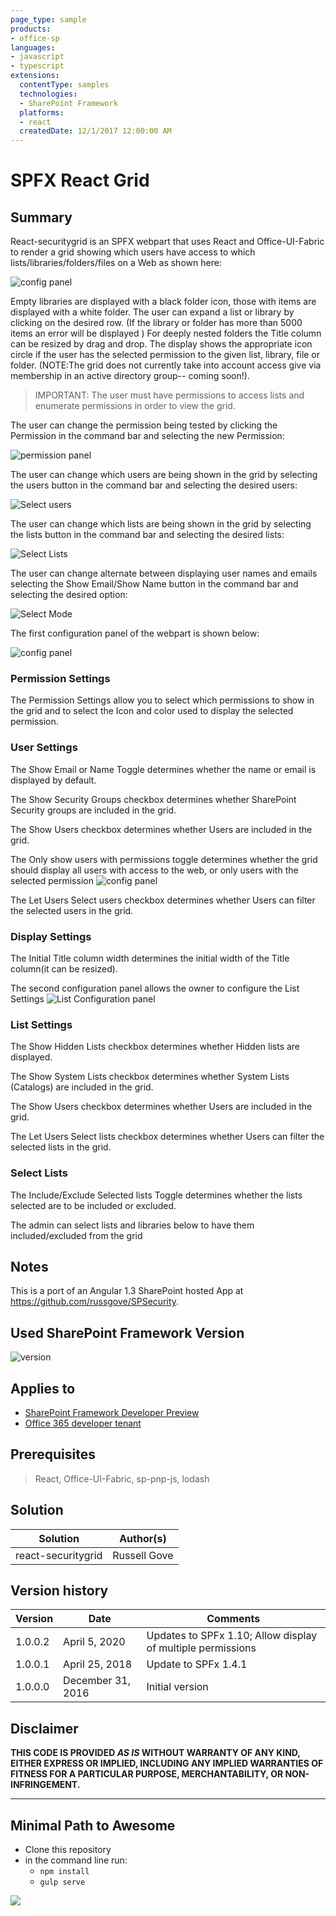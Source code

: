 ```yaml
---
page_type: sample
products:
- office-sp
languages:
- javascript
- typescript
extensions:
  contentType: samples
  technologies:
  - SharePoint Framework
  platforms:
  - react
  createdDate: 12/1/2017 12:00:00 AM
---
```

# SPFX React Grid

## Summary

React-securitygrid is an SPFX webpart that uses React and Office-UI-Fabric to render a grid showing which users have access to which lists/libraries/folders/files on a Web as shown here:

![config panel](./src/images/MainDisplay.gif)

Empty libraries are displayed with a black folder icon, those with items are displayed with a white folder. The user can expand a list or library by clicking on the desired row. (If the library or folder has more than 5000 items an error will be displayed ) For deeply nested folders the Title column can be resized by drag and drop. The display shows the appropriate icon circle if the user has the selected permission to the given list, library, file or folder. (NOTE:The grid does not currently take into account access give via membership in an active directory group-- coming soon!).

> IMPORTANT: The user must have permissions to access lists and enumerate permissions in order to view the grid.

The user can change the permission being tested by clicking the Permission in the command bar and selecting the new Permission:

![permission panel](./src/images/selectPermissionsPopout.PNG)

The user can change which users are being shown in the grid by selecting the users button in the command bar and selecting the desired users:

![Select users](./src/images/SelectUsersPopout.PNG)

The user can change which lists are being shown in the grid by selecting the lists button in the command bar and selecting the desired lists:

![Select Lists](./src/images/Selectlistspopout.PNG)

The user can change alternate between displaying user names and emails  selecting the Show Email/Show Name button in the command bar and selecting the desired option:

![Select Mode](./src/images/SelectDisplayModePopout.PNG)

The first configuration panel of the webpart is shown below:

![config panel](./src/images/Configuration.PNG)

### Permission Settings

The Permission Settings allow you to select which permissions to show in the grid and to select the Icon and color used to display the selected permission.

### User Settings

The Show Email or Name Toggle determines whether the name or email is displayed by default.

The Show Security Groups checkbox determines whether SharePoint Security groups are included in the grid.

The Show Users checkbox determines whether Users are included in the grid.

The Only show users with permissions toggle determines whether the grid should display all users with access to the web, or only users with the selected permission
![config panel](./src/images/Permissions.gif)

The Let Users Select users checkbox determines whether Users can filter the selected users in the grid.

### Display Settings

The Initial Title column width determines the initial width of the Title column(it can be resized).

The second configuration panel allows the owner to configure the List Settings
![List Configuration panel](./src/images/ListConfiguration.PNG)

### List Settings

The Show Hidden Lists checkbox determines whether Hidden lists  are displayed.

The Show System Lists checkbox determines whether System Lists (Catalogs) are included in the grid.

The Show Users checkbox determines whether Users are included in the grid.

The Let Users Select lists checkbox determines whether Users can filter the selected lists in the grid.

### Select Lists

The Include/Exclude Selected lists Toggle determines whether the lists selected are to be included or excluded.

The admin can select lists and libraries below to have them included/excluded from the grid

## Notes

This is a port of an Angular 1.3 SharePoint hosted App at https://github.com/russgove/SPSecurity.

## Used SharePoint Framework Version

![version](https://img.shields.io/badge/version-1.10-green.svg)

## Applies to

* [SharePoint Framework Developer Preview](http://dev.office.com/sharepoint/docs/spfx/sharepoint-framework-overview)
* [Office 365 developer tenant](http://dev.office.com/sharepoint/docs/spfx/set-up-your-developer-tenant)

## Prerequisites

> React, Office-UI-Fabric, sp-pnp-js, lodash

## Solution

Solution|Author(s)
--------|---------
 react-securitygrid | Russell Gove

## Version history

Version|Date|Comments
-------|----|--------
1.0.0.2|April 5, 2020| Updates to SPFx 1.10; Allow display of multiple permissions
1.0.0.1|April 25, 2018|Update to SPFx 1.4.1
1.0.0.0|December 31, 2016|Initial version

## Disclaimer

**THIS CODE IS PROVIDED *AS IS* WITHOUT WARRANTY OF ANY KIND, EITHER EXPRESS OR IMPLIED, INCLUDING ANY IMPLIED WARRANTIES OF FITNESS FOR A PARTICULAR PURPOSE, MERCHANTABILITY, OR NON-INFRINGEMENT.**

---

## Minimal Path to Awesome

- Clone this repository
- in the command line run:
  - `npm install`
  - `gulp serve`

<img src="https://telemetry.sharepointpnp.com/sp-dev-fx-webparts/samples/react-securitygrid" />
